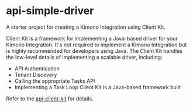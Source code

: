 # api-simple-driver

A starter project for creating a Kimono Integration using Client Kit. 

Client Kit is a framework for implementing a Java-based driver for your Kimono 
Integration. It's not required to implement a Kimono Integration but is highly recommended 
for developers using Java. The Client Kit handles the low-level details of implementing a
scalable driver, including:

* API Authentication
* Tenant Discovery
* Calling the appropriate Tasks API
* Implementing a Task Loop Client Kit is a Java-based framework built 

Refer to the [api-client-kit](https://github.com/kimonocloud/api-simple-driver) for details.